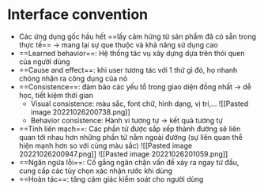 # Interface convention
- Các ứng dụng gốc hầu hết ==lấy cảm hứng từ sản phẩm đã có sẵn trong thực tế== -> mang lại sự que thuộc và khả năng sử dụng cao
- ==Learned behavior==: Hệ thống tác vụ xây dựng dựa trên thói quen của người dùng
- ==Cause and effect==: khi user tương tác với 1 thứ gì đó, họ nhanh chóng nhận ra công dụng của nó
- ==Consistence==: đảm bảo các yếu tổ trong giao diện đồng nhất -> dễ học, tiết kiệm thời gian
	- Visual consistence: màu sắc, font chữ, hình dạng, vị trí,...
	![[Pasted image 20221026200738.png]]
	- Behavior consistence:  Hành vi tương tự -> kết quả tương tự
- ==Tính liên mạch==: Các phần tử được sắp xếp thành đường sẽ liên quan tới nhau hơn những phần tử nằm ngoài đường (sự liên quan thể hiện mạnh hơn so với cùng màu sắc)
![[Pasted image 20221026200947.png]]
![[Pasted image 20221026201059.png]]
- ==Ngăn ngừa lỗi==: Cố gắng ngăn chặn vấn đề xảy ra ngay từ đầu, cung cấp các tùy chọn xác nhận rước khi dùng
- ==Hoàn tác==: tăng cảm giác kiểm soát cho người dùng